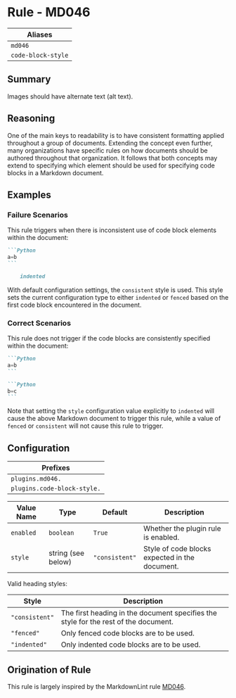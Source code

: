 # Rule - MD046

| Aliases |
| --- |
| `md046` |
| `code-block-style` |

## Summary

Images should have alternate text (alt text).

## Reasoning

One of the main keys to readability is to have consistent formatting applied
throughout a group of documents.  Extending the concept even further, many
organizations have specific rules on how documents should be authored throughout
that organization.  It follows that both concepts may extend to specifying
which element should be used for specifying code blocks in a Markdown document.

## Examples

### Failure Scenarios

This rule triggers when there is inconsistent use of code block elements within
the document:

````Markdown
```Python
a=b
```

    indented
````

With default configuration settings, the `consistent` style is used.  This
style sets the current configuration type to either `indented` or `fenced`
based on the first code block encountered in the document.

### Correct Scenarios

This rule does not trigger if the code blocks are consistently specified
within the document:

````Markdown
```Python
a=b
```

```Python
b=c
```
````

Note that setting the `style` configuration value explicitly to `indented`
will cause the above Markdown document to trigger this rule, while a
value of `fenced` or `consistent` will not cause this rule to trigger.

## Configuration

| Prefixes |
| --- |
| `plugins.md046.` |
| `plugins.code-block-style.` |

| Value Name | Type | Default | Description |
| -- | -- | -- | -- |
| `enabled` | `boolean` | `True` | Whether the plugin rule is enabled. |
| `style` | string (see below) | `"consistent"` | Style of code blocks expected in the document. |

Valid heading styles:

| Style | Description |
| -- | -- |
| `"consistent"` | The first heading in the document specifies the style for the rest of the document. |
| `"fenced"` | Only fenced code blocks are to be used. |
| `"indented"` | Only indented code blocks are to be used. |

## Origination of Rule

This rule is largely inspired by the MarkdownLint rule
[MD046](https://github.com/DavidAnson/markdownlint/blob/main/doc/Rules.md#md046---code-block-style).
